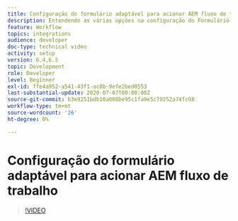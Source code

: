 ```yaml
---
title: Configuração do formulário adaptável para acionar AEM fluxo de trabalho
description: Entendendo as várias opções na configuração do Formulário adaptativo para acionar AEM fluxo de trabalho
feature: Workflow
topics: integrations
audience: developer
doc-type: technical video
activity: setup
version: 6.4,6.5
topic: Development
role: Developer
level: Beginner
exl-id: ffe4a952-a541-43f1-ac8b-9efe2bed0553
last-substantial-update: 2020-07-07T00:00:00Z
source-git-commit: b3e9251bdb18a008be95c1fa9e5c79252a74fc98
workflow-type: tm+mt
source-wordcount: '26'
ht-degree: 0%

---
```


# Configuração do formulário adaptável para acionar AEM fluxo de trabalho


>[!VIDEO](https://video.tv.adobe.com/v/28316?quality=12&learn=on)
